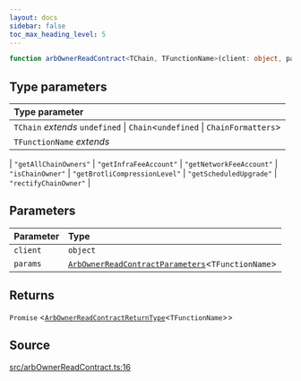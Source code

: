 ```yaml
---
layout: docs
sidebar: false
toc_max_heading_level: 5
---
```


```ts
function arbOwnerReadContract<TChain, TFunctionName>(client: object, params: ArbOwnerReadContractParameters<TFunctionName>): Promise<ArbOwnerReadContractReturnType<TFunctionName>>
```

## Type parameters

| Type parameter |
| :------ |
| `TChain` *extends* `undefined` \| `Chain`\<`undefined` \| `ChainFormatters`\> |
| `TFunctionName` *extends* 
  \| `"getAllChainOwners"`
  \| `"getInfraFeeAccount"`
  \| `"getNetworkFeeAccount"`
  \| `"isChainOwner"`
  \| `"getBrotliCompressionLevel"`
  \| `"getScheduledUpgrade"`
  \| `"rectifyChainOwner"` |

## Parameters

| Parameter | Type |
| :------ | :------ |
| `client` | `object` |
| `params` | [`ArbOwnerReadContractParameters`](../type-aliases/ArbOwnerReadContractParameters.md)\<`TFunctionName`\> |

## Returns

`Promise` \<[`ArbOwnerReadContractReturnType`](../type-aliases/ArbOwnerReadContractReturnType.md)\<`TFunctionName`\>\>

## Source

[src/arbOwnerReadContract.ts:16](https://github.com/OffchainLabs/arbitrum-orbit-sdk/blob/27c24d61cdc7e62a81af29bd04f39d5a3549ecb3/src/arbOwnerReadContract.ts#L16)
